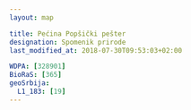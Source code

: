 ```yaml
---
layout: map

title: Pećina Popšički pešter
designation: Spomenik prirode
last_modified_at: 2018-07-30T09:53:03+02:00

WDPA: [328901]
BioRaS: [365]
geoSrbija:
  L1_183: [19]
---
```

